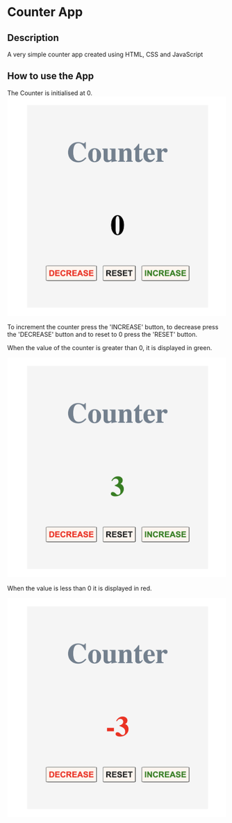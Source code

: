 # Counter App

## Description

A very simple counter app created using HTML, CSS and JavaScript

## How to use the App

The Counter is initialised at 0.
![Counter](images/counterReset.png)

To increment the counter press the 'INCREASE' button, to decrease press the 'DECREASE' button and to reset to 0 press the 'RESET' button.

When the value of the counter is greater than 0, it is displayed in green.

![Counter](images/counterIncrease.png)

When the value is less than 0 it is displayed in red.

![Counter](images/counterDecrease.png)
